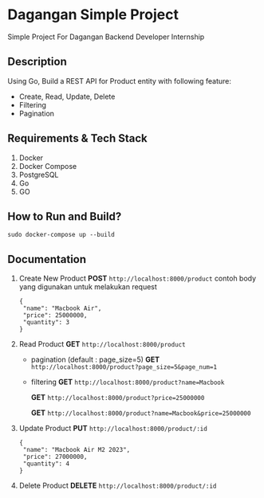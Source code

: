 # Dagangan Simple Project

Simple Project For Dagangan Backend Developer Internship

## Description

Using Go, Build a REST API for Product entity with following feature:

* Create, Read, Update, Delete
* Filtering
* Pagination

## Requirements & Tech Stack

1. Docker
2. Docker Compose
3. PostgreSQL
4. Go
5. GO

## How to Run and Build?

```shell
sudo docker-compose up --build
```

## Documentation

1. Create New Product
   **POST** `http://localhost:8000/product`
   contoh body yang digunakan untuk melakukan request

   ```shell
   {
   	"name": "Macbook Air",
   	"price": 25000000,
   	"quantity": 3
   }
   ```
2. Read Product
   **GET** `http://localhost:8000/product`

   - pagination (default : page_size=5)
     **GET** `http://localhost:8000/product?page_size=5&page_num=1`
   - filtering
     **GET** `http://localhost:8000/product?name=Macbook`

     **GET** `http://localhost:8000/product?price=25000000`

     **GET** `http://localhost:8000/product?name=Macbook&price=25000000`
3. Update Product
   **PUT** `http://localhost:8000/product/:id`

   ```shell
   {
   	"name": "Macbook Air M2 2023",
   	"price": 27000000,
   	"quantity": 4
   }
   ```
4. Delete Product
   **DELETE** `http://localhost:8000/product/:id`

